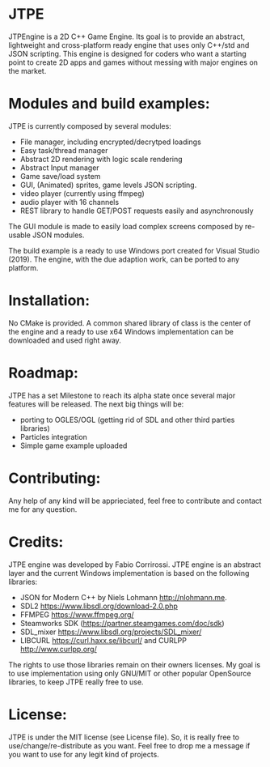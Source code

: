 # JTPE

JTPEngine is a 2D C++ Game Engine.
Its goal is to provide an abstract, lightweight and cross-platform ready engine that uses only C++/std and JSON scripting.
This engine is designed for coders who want a starting point to create 2D apps and games without messing with major engines on the market.

# Modules and build examples:
JTPE is currently composed by several modules:
- File manager, including encrypted/decrytped loadings
- Easy task/thread manager
- Abstract 2D rendering with logic scale rendering
- Abstract Input manager
- Game save/load system
- GUI, (Animated) sprites, game levels JSON scripting.
- video player (currently using ffmpeg)
- audio player with 16 channels
- REST library to handle GET/POST requests easily and asynchronously

The GUI module is made to easily load complex screens composed by re-usable JSON modules.

The build example is a ready to use Windows port created for Visual Studio (2019).
The engine, with the due adaption work, can be ported to any platform.

# Installation: 
No CMake is provided. A common shared library of class is the center of the engine and a ready to use x64 Windows implementation can be downloaded and used right away.

# Roadmap:
JTPE has a set Milestone to reach its alpha state once several major features will be released.
The next big things will be:
- porting to OGLES/OGL (getting rid of SDL and other third parties libraries)
- Particles integration
- Simple game example uploaded

# Contributing:
Any help of any kind will be apprieciated, feel free to contribute and contact me for any question.

# Credits: 
JTPE engine was developed by Fabio Corrirossi.
JTPE engine is an abstract layer and the current Windows implementation is based on the following libraries:
- JSON for Modern C++ by Niels Lohmann <http://nlohmann.me>.
- SDL2 https://www.libsdl.org/download-2.0.php
- FFMPEG https://www.ffmpeg.org/
- Steamworks SDK (https://partner.steamgames.com/doc/sdk)
- SDL_mixer https://www.libsdl.org/projects/SDL_mixer/
- LIBCURL https://curl.haxx.se/libcurl/ and CURLPP http://www.curlpp.org/

The rights to use those libraries remain on their owners licenses.
My goal is to use implementation using only GNU/MIT or other popular OpenSource libraries, to keep JTPE really free to use.

# License:
JTPE is under the MIT license (see License file).
So, it is really free to use/change/re-distribute as you want.
Feel free to drop me a message if you want to use for any legit kind of projects.
